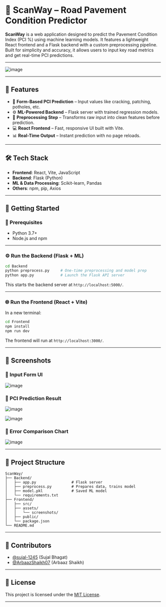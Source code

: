 # 🚧 ScanWay – Road Pavement Condition Predictor

**ScanWay** is a web application designed to predict the Pavement Condition Index (PCI %) using machine learning models. It features a lightweight React frontend and a Flask backend with a custom preprocessing pipeline. Built for simplicity and accuracy, it allows users to input key road metrics and get real-time PCI predictions.

---

![image](https://github.com/user-attachments/assets/60787b8a-1701-4c7f-9fd5-334d2b3b3ca3)


---
## 🧠 Features

* 🔢 **Form-Based PCI Prediction** – Input values like cracking, patching, potholes, etc.
* ⚙️ **ML-Powered Backend** – Flask server with trained regression models.
* 🔄 **Preprocessing Step** – Transforms raw input into clean features before prediction.
* 💻 **React Frontend** – Fast, responsive UI built with Vite.
* 📊 **Real-Time Output** – Instant prediction with no page reloads.

---

## 🛠️ Tech Stack

* **Frontend**: React, Vite, JavaScript
* **Backend**: Flask (Python)
* **ML & Data Processing**: Scikit-learn, Pandas
* **Others**: npm, pip, Axios

---

## 🚀 Getting Started

### 🔧 Prerequisites

* Python 3.7+
* Node.js and npm

---

### ⚙️ Run the Backend (Flask + ML)

```bash
cd Backend
python preprocess.py     # One-time preprocessing and model prep
python app.py            # Launch the Flask API server
```

This starts the backend server at `http://localhost:5000/`.

---

### 🌐 Run the Frontend (React + Vite)

In a new terminal:

```bash
cd Frontend
npm install
npm run dev
```

The frontend will run at `http://localhost:3000/`.

---

## 📸 Screenshots

### 🔹 Input Form UI

![image](https://github.com/user-attachments/assets/717f7f4c-9dbf-4585-9ae3-3fb66d4dd8f4)


### 🔹 PCI Prediction Result

![image](https://github.com/user-attachments/assets/00e0424b-eb7c-4f00-a03d-c0ef51919bde)

![image](https://github.com/user-attachments/assets/5332c8a7-b7d5-4823-abb7-4af6ef996403)


### 🔹 Error Comparison Chart

![image](https://github.com/user-attachments/assets/507f7e02-28dd-425e-99e7-53850b2c8f45)

---

## 📂 Project Structure

```
ScanWay/
├── Backend/
│   ├── app.py                # Flask server
│   ├── preprocess.py         # Prepares data, trains model
│   ├── model.pkl             # Saved ML model
│   └── requirements.txt
├── Frontend/
│   ├── src/
│   ├── assets/
│   │   └── screenshots/
│   ├── public/
│   └── package.json
└── README.md
```

---

## 👥 Contributors

* [@sujal-1245](https://github.com/sujal-1245) (Sujal Bhagat)
* [@ArbaazShaikh07](https://github.com/ArbaazShaikh07) (Arbaaz Shaikh)

---

## 📄 License

This project is licensed under the [MIT License](LICENSE).

---

